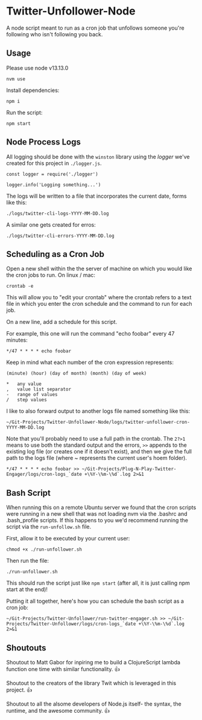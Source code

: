 # Twitter-Unfollower-Node
A node script meant to run as a cron job that unfollows someone you're following who isn't following you back.


## Usage

Please use node v13.13.0
```
nvm use
```

Install dependencies:
```
npm i
```

Run the script:
```
npm start
```

## Node Process Logs

All logging should be done with the `winston` library using the _logger_ we've created for this project in `./logger.js`.
```
const logger = require('./logger')

logger.info('Logging something...')
```

The logs will be written to a file that incorporates the current date, forms like this:
```
./logs/twitter-cli-logs-YYYY-MM-DD.log
```

A similar one gets created for erros:
```
./logs/twitter-cli-errors-YYYY-MM-DD.log
```


## Scheduling as a Cron Job

Open a new shell within the the server of machine on which you would like the cron jobs to run. On linux / mac:
```
crontab -e
```

This will allow you to "edit your crontab" where the crontab refers to a text file in which you enter the cron schedule and the command to run for each job.

On a new line, add a schedule for this script. 

For example, this one will run the command "echo foobar" every 47 minutes:
```
*/47 * * * * echo foobar
```

Keep in mind what each number of the cron expression represents:
```
(minute) (hour) (day of month) (month) (day of week)

*	any value
,	value list separator
-	range of values
/	step values
```

I like to also forward output to another logs file named something like this:
```
~/Git-Projects/Twitter-Unfollower-Node/logs/twitter-unfollower-cron-YYYY-MM-DD.log
```

Note that you'll probably need to use a full path in the crontab. The `2?>1` means to use both the standard output and the errors, `>>` appends to the existing log file (or creates one if it doesn't exist), and then we give the full path to the logs file (where ~ represents the current user's hoem folder).
```
*/47 * * * * echo foobar >> ~/Git-Projects/Plug-N-Play-Twitter-Engager/logs/cron-logs_`date +\%Y-\%m-\%d`.log 2>&1
```

## Bash Script
When running this on a remote Ubuntu server we found that the cron scripts were running in a new shell that was not loading nvm via the .bashrc and .bash_profile scripts. If this happens to you we'd recommend running the script via the `run-unfollow.sh` file.

First, allow it to be executed by your current user:
```
chmod +x ./run-unfollower.sh
```

Then run the file:
```
./run-unfollower.sh
```

This should run the script just like `npm start` (after all, it is just calling npm start at the end)!

Putting it all together, here's how you can schedule the bash script as a cron job:
```
~/Git-Projects/Twitter-Unfollower/run-twitter-engager.sh >> ~/Git-Projects/Twitter-Unfollower/logs/cron-logs_`date +\%Y-\%m-\%d`.log 2>&1
```


## Shoutouts

Shoutout to Matt Gabor for inpiring me to build a ClojureScript lambda function one time with similar functionality. 👍

Shoutout to the creators of the library Twit which is leveraged in this project. 👍

Shoutout to all the alsome developers of Node.js itself- the syntax, the runtime, and the awesome community. 👍

